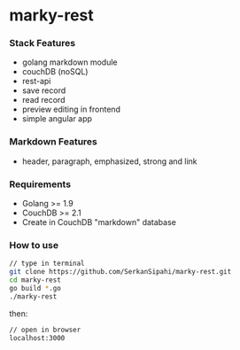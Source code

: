 # marky-rest

### Stack Features
* golang markdown module
* couchDB (noSQL)
* rest-api
* save record
* read record
* preview editing in frontend
* simple angular app

### Markdown Features
* header, paragraph, emphasized, strong and link

### Requirements
* Golang >= 1.9
* CouchDB >= 2.1
* Create in CouchDB "markdown" database

### How to use
```bash
// type in terminal
git clone https://github.com/SerkanSipahi/marky-rest.git
cd marky-rest
go build *.go
./marky-rest
```
then:
```bash
// open in browser
localhost:3000
```